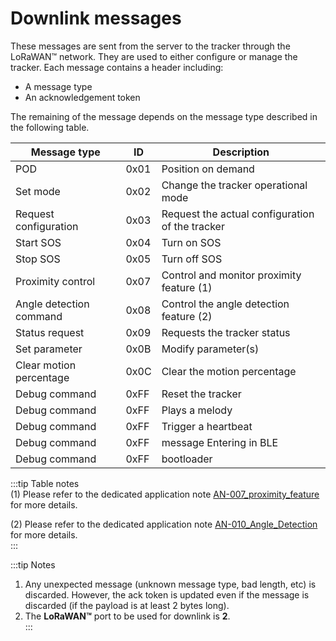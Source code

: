 # Downlink messages

These messages are sent from the server to the tracker through the  
LoRaWAN™ network. They are used to either configure or manage the  
tracker. Each message contains a header including:

- A message type
- An acknowledgement token

The remaining of the message depends on the message type described in  
the following table.

| Message type            | ID   | Description                                     |
| ----------------------- | ---- | ----------------------------------------------- |
| POD                     | 0x01 | Position on demand                              |
| Set mode                | 0x02 | Change the tracker operational mode             |
| Request configuration   | 0x03 | Request the actual configuration of the tracker |
| Start SOS               | 0x04 | Turn on SOS                                     |
| Stop SOS                | 0x05 | Turn off SOS                                    |
| Proximity control       | 0x07 | Control and monitor proximity feature (1)       |
| Angle detection command | 0x08 | Control the angle detection feature (2)         |
| Status request          | 0x09 | Requests the tracker status                     |
| Set parameter           | 0x0B | Modify parameter(s)                             |
| Clear motion percentage | 0x0C | Clear the motion percentage                     |
| Debug command           | 0xFF | Reset the tracker                               |
| Debug command           | 0xFF | Plays a melody                                  |
| Debug command           | 0xFF | Trigger a heartbeat                             |
| Debug command           | 0xFF | message Entering in BLE                         |
| Debug command           | 0xFF | bootloader                                      |

:::tip Table notes  
(1) Please refer to the dedicated application note [AN-007_proximity_feature](/D-Reference/DocLibrary_R/AbeewayTrackers_R.md#application-notes) for more details.

(2) Please refer to the dedicated application note [AN-010_Angle_Detection](/D-Reference/DocLibrary_R/AbeewayTrackers_R.md#application-notes) for more details.  
:::

:::tip Notes
1.  Any unexpected message (unknown message type, bad length, etc) is discarded. However, the ack token is updated even if the message is discarded (if the payload is at least 2 bytes long).
2.  The **LoRaWAN™** port to be used for downlink is **2**.  
:::
